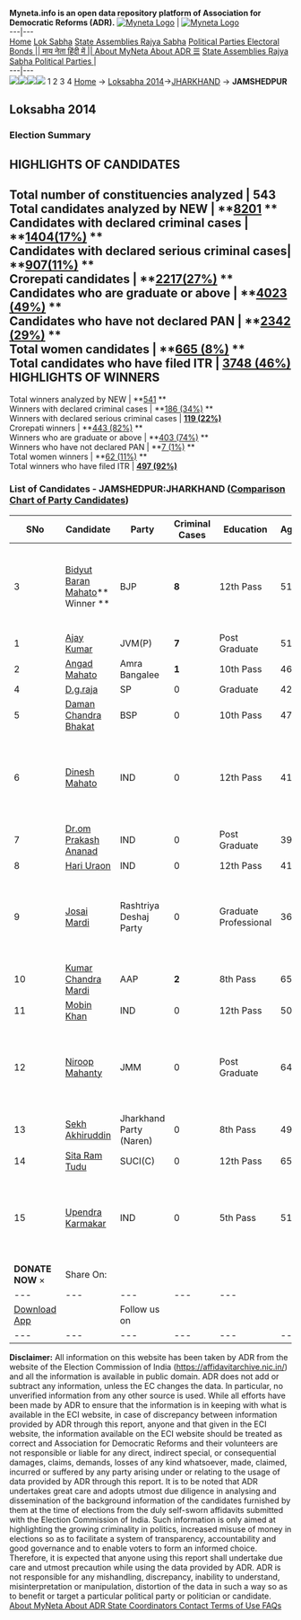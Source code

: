 **Myneta.info is an open data repository platform of Association for Democratic Reforms (ADR).**
[![Myneta Logo](https://www.myneta.info/lib/img/myneta-logo.png)](https://www.myneta.info/) | [![Myneta Logo](https://www.myneta.info/lib/img/adr-logo.png)](https://adrindia.org)  
---|---  
[Home](https://www.myneta.info/) [Lok Sabha](https://www.myneta.info/#ls "Lok Sabha") [ State Assemblies ](https://www.myneta.info/#sa "State Assemblies") [Rajya Sabha](https://www.myneta.info/#rs "Rajya Sabha") [Political Parties ](https://www.myneta.info/party "Political Parties") [ Electoral Bonds ](https://www.myneta.info/electoral_bonds "Electoral Bonds") [ || माय नेता हिंदी में || ](https://translate.google.co.in/translate?prev=hp&hl=en&js=y&u=www.myneta.info&sl=en&tl=hi&history_state0=) [ About MyNeta ](https://adrindia.org/content/about-myneta) [ About ADR ](https://adrindia.org/about-adr/who-we-are) [☰](javascript:void\(0\))
[ State Assemblies ](https://www.myneta.info/#sa "State Assemblies") [ Rajya Sabha ](https://www.myneta.info/#rs "Rajya Sabha") [ Political Parties ](https://www.myneta.info/party "Political Parties")
|   
---|---  
![](https://www.myneta.info/lib/img/banner/banner-1.png)![](https://www.myneta.info/lib/img/banner/banner-2.png)![](https://www.myneta.info/lib/img/banner/banner-3.png)![](https://www.myneta.info/lib/img/banner/banner-4.png)
1  2  3  4 
[Home](https://www.myneta.info/) → [Loksabha 2014](https://www.myneta.info/ls2014/)→[JHARKHAND](https://www.myneta.info/ls2014/index.php?action=show_constituencies&state_id=27) → **JAMSHEDPUR**
### 
## Loksabha 2014
###  Election Summary 
HIGHLIGHTS OF CANDIDATES  
---  
Total number of constituencies analyzed |  543   
Total candidates analyzed by NEW | **[8201](https://www.myneta.info/ls2014/index.php?action=summary&subAction=candidates_analyzed&sort=candidate#summary) **  
Candidates with declared criminal cases | **[1404(17%)](https://www.myneta.info/ls2014/index.php?action=summary&subAction=crime&sort=candidate#summary) **  
Candidates with declared serious criminal cases| **[907(11%)](https://www.myneta.info/ls2014/index.php?action=summary&subAction=serious_crime&sort=candidate#summary) **  
Crorepati candidates | **[2217(27%)](https://www.myneta.info/ls2014/index.php?action=summary&subAction=crorepati&sort=candidate#summary) **  
Candidates who are graduate or above | **[4023 (49%)](https://www.myneta.info/ls2014/index.php?action=summary&subAction=education&sort=candidate#summary) **  
Candidates who have not declared PAN | **[2342 (29%)](https://www.myneta.info/ls2014/index.php?action=summary&subAction=without_pan&sort=candidate#summary) **  
Total women candidates | **[665 (8%)](https://www.myneta.info/ls2014/index.php?action=summary&subAction=women_candidate&sort=candidate#summary) **  
Total candidates who have filed ITR | [**3748 (46%)**](https://www.myneta.info/ls2014/index.php?action=summary&subAction=filed_itr&sort=candidate#summary)  
HIGHLIGHTS OF WINNERS  
---  
Total winners analyzed by NEW | **[541](https://www.myneta.info/ls2014/index.php?action=summary&subAction=winner_analyzed&sort=candidate#summary) **  
Winners with declared criminal cases | **[186 (34%)](https://www.myneta.info/ls2014/index.php?action=summary&subAction=winner_crime&sort=candidate#summary) **  
Winners with declared serious criminal cases | **[119 (22%)](https://www.myneta.info/ls2014/index.php?action=summary&subAction=winner_serious_crime&sort=candidate#summary)**  
Crorepati winners | **[443 (82%)](https://www.myneta.info/ls2014/index.php?action=summary&subAction=winner_crorepati&sort=candidate#summary) **  
Winners who are graduate or above | **[403 (74%)](https://www.myneta.info/ls2014/index.php?action=summary&subAction=winner_education&sort=candidate#summary) **  
Winners who have not declared PAN | **[7 (1%)](https://www.myneta.info/ls2014/index.php?action=summary&subAction=winner_without_pan&sort=candidate#summary) **  
Total women winners | **[62 (11%)](https://www.myneta.info/ls2014/index.php?action=summary&subAction=winner_women&sort=candidate#summary) **  
Total winners who have filed ITR | [**497 (92%)**](https://www.myneta.info/ls2014/index.php?action=summary&subAction=winner_filed_itr&sort=candidate#summary)  
### List of Candidates - JAMSHEDPUR:JHARKHAND ([Comparison Chart of Party Candidates](https://www.myneta.info/ls2014/comparisonchart.php?constituency_id=263))
SNo | Candidate| Party| Criminal Cases| Education| Age| Total Assets| Liabilities  
---|---|---|---|---|---|---|---  
3  | [Bidyut Baran Mahato](https://www.myneta.info/ls2014/candidate.php?candidate_id=2856)** Winner ** | BJP | **8** | 12th Pass| 51 | ![](https://myneta.info/image_v2.php?myneta_folder=ls2014&candidate_id=2856&col=ta) | ![](https://myneta.info/image_v2.php?myneta_folder=ls2014&candidate_id=2856&col=lia)  
1  | [Ajay Kumar](https://www.myneta.info/ls2014/candidate.php?candidate_id=2847) | JVM(P) | **7** | Post Graduate| 51 | Rs 12,43,49,901 ~ 12 Crore+ | Rs 69,79,341 ~ 69 Lacs+  
2  | [Angad Mahato](https://www.myneta.info/ls2014/candidate.php?candidate_id=2849) | Amra Bangalee | **1** | 10th Pass| 46 | Rs 40,05,014 ~ 40 Lacs+ | Rs 0 ~   
4  | [D.g.raja](https://www.myneta.info/ls2014/candidate.php?candidate_id=2861) | SP | 0 | Graduate| 42 | Rs 18,99,744 ~ 18 Lacs+ | Rs 2,65,504 ~ 2 Lacs+  
5  | [Daman Chandra Bhakat](https://www.myneta.info/ls2014/candidate.php?candidate_id=4002) | BSP | 0 | 10th Pass| 47 | Rs 3,86,95,000 ~ 3 Crore+ | Rs 40,000 ~ 40 Thou+  
6  | [Dinesh Mahato](https://www.myneta.info/ls2014/candidate.php?candidate_id=2854) | IND | 0 | 12th Pass| 41 | ![](https://myneta.info/image_v2.php?myneta_folder=ls2014&candidate_id=2854&col=ta) | ![](https://myneta.info/image_v2.php?myneta_folder=ls2014&candidate_id=2854&col=lia)  
7  | [Dr.om Prakash Ananad](https://www.myneta.info/ls2014/candidate.php?candidate_id=2853) | IND | 0 | Post Graduate| 39 | Rs 22,92,704 ~ 22 Lacs+ | Rs 5,59,358 ~ 5 Lacs+  
8  | [Hari Uraon](https://www.myneta.info/ls2014/candidate.php?candidate_id=2851) | IND | 0 | 12th Pass| 41 | Rs 8,19,405 ~ 8 Lacs+ | Rs 1,22,000 ~ 1 Lacs+  
9  | [Josai Mardi](https://www.myneta.info/ls2014/candidate.php?candidate_id=2858) | Rashtriya Deshaj Party | 0 | Graduate Professional| 36 | ![](https://myneta.info/image_v2.php?myneta_folder=ls2014&candidate_id=2858&col=ta) | ![](https://myneta.info/image_v2.php?myneta_folder=ls2014&candidate_id=2858&col=lia)  
10  | [Kumar Chandra Mardi](https://www.myneta.info/ls2014/candidate.php?candidate_id=2855) | AAP | **2** | 8th Pass| 65 | Rs 38,20,000 ~ 38 Lacs+ | Rs 0 ~   
11  | [Mobin Khan](https://www.myneta.info/ls2014/candidate.php?candidate_id=2846) | IND | 0 | 12th Pass| 50 | Rs 28,65,000 ~ 28 Lacs+ | Rs 1,17,000 ~ 1 Lacs+  
12  | [Niroop Mahanty](https://www.myneta.info/ls2014/candidate.php?candidate_id=2852) | JMM | 0 | Post Graduate| 64 | ![](https://myneta.info/image_v2.php?myneta_folder=ls2014&candidate_id=2852&col=ta) | ![](https://myneta.info/image_v2.php?myneta_folder=ls2014&candidate_id=2852&col=lia)  
13  | [Sekh Akhiruddin](https://www.myneta.info/ls2014/candidate.php?candidate_id=2850) | Jharkhand Party (Naren) | 0 | 8th Pass| 49 | Rs 15,35,000 ~ 15 Lacs+ | Rs 0 ~   
14  | [Sita Ram Tudu](https://www.myneta.info/ls2014/candidate.php?candidate_id=2857) | SUCI(C) | 0 | 12th Pass| 65 | Rs 3,73,970 ~ 3 Lacs+ | Rs 0 ~   
15  | [Upendra Karmakar](https://www.myneta.info/ls2014/candidate.php?candidate_id=2848) | IND | 0 | 5th Pass| 51 | ![](https://myneta.info/image_v2.php?myneta_folder=ls2014&candidate_id=2848&col=ta) | ![](https://myneta.info/image_v2.php?myneta_folder=ls2014&candidate_id=2848&col=lia)  
|  **DONATE NOW** × |  Share On:  | [](https://api.whatsapp.com/send?text=https%3A%2F%2Fmyneta.info%2Fpunjab2022%2Findex.php%3Faction%3Dshow_constituencies%26state_id%3D19) | [](https://www.facebook.com/sharer/sharer.php?u=https%3A%2F%2Fmyneta.info%2Fpunjab2022%2Findex.php%3Faction%3Dshow_constituencies%26state_id%3D19) | [](https://twitter.com/share?url=https%3A%2F%2Fmyneta.info%2Fpunjab2022%2Findex.php%3Faction%3Dshow_constituencies%26state_id%3D19)  
---|---|---|---|---  
| [ Download App ](https://play.google.com/store/apps/details?id=com.webrosoft.myneta1&pcampaignid=pcampaignidMKT-Other-global-all-co-prtnr-py-PartBadge-Mar2515-1) | [](https://play.google.com/store/apps/details?id=com.webrosoft.myneta1&pcampaignid=pcampaignidMKT-Other-global-all-co-prtnr-py-PartBadge-Mar2515-1) |  Follow us on  | [](https://www.facebook.com/adrindia.org/) | [](https://twitter.com/adrspeaks) | [](https://groups.google.com/g/national-election-watch?hl=en&pli=1) | [](https://www.instagram.com/adrspeaks/) | [](https://www.youtube.com/user/adrspeaks) | [](https://sharechat.com/profile/adrspeaks)  
---|---|---|---|---|---|---|---|---  
**Disclaimer:** All information on this website has been taken by ADR from the website of the Election Commission of India (https://affidavitarchive.nic.in/) and all the information is available in public domain. ADR does not add or subtract any information, unless the EC changes the data. In particular, no unverified information from any other source is used. While all efforts have been made by ADR to ensure that the information is in keeping with what is available in the ECI website, in case of discrepancy between information provided by ADR through this report, anyone and that given in the ECI website, the information available on the ECI website should be treated as correct and Association for Democratic Reforms and their volunteers are not responsible or liable for any direct, indirect special, or consequential damages, claims, demands, losses of any kind whatsoever, made, claimed, incurred or suffered by any party arising under or relating to the usage of data provided by ADR through this report. It is to be noted that ADR undertakes great care and adopts utmost due diligence in analysing and dissemination of the background information of the candidates furnished by them at the time of elections from the duly self-sworn affidavits submitted with the Election Commission of India. Such information is only aimed at highlighting the growing criminality in politics, increased misuse of money in elections so as to facilitate a system of transparency, accountability and good governance and to enable voters to form an informed choice. Therefore, it is expected that anyone using this report shall undertake due care and utmost precaution while using the data provided by ADR. ADR is not responsible for any mishandling, discrepancy, inability to understand, misinterpretation or manipulation, distortion of the data in such a way so as to benefit or target a particular political party or politician or candidate. 
[ About MyNeta ](https://adrindia.org/content/about-myneta) [ About ADR ](https://adrindia.org/about-adr/who-we-are) [ State Coordinators ](https://adrindia.org/about-adr/state-coordinators) [ Contact ](https://adrindia.org/contact-us) [ Terms of Use ](https://adrindia.org/content/adr-terms-use) [ FAQs ](https://adrindia.org/content/faqs)
